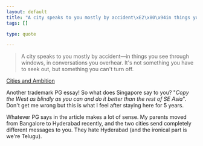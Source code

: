 ```yaml
--- 
layout: default
title: "A city speaks to you mostly by accident\xE2\x80\x94in things you see through windows, in conve..."
tags: []

type: quote

---
```

> A city speaks to you mostly by accident—in things you see through windows, in conversations you overhear. It's not something you have to seek out, but something you can't turn off.

<a href="http://www.paulgraham.com/cities.html">Cities and Ambition</a>

Another trademark PG essay! So what does Singapore say to you? "*Copy the West as blindly as you can and do it better than the rest of SE Asia*". Don't get me wrong but this is what I feel after staying here for 5 years.

Whatever PG says in the article makes a lot of sense. My parents moved from Bangalore to Hyderabad recently, and the two cities send completely different messages to you. They hate Hyderabad (and the ironical part is we're Telugu).
